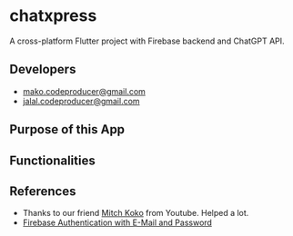 # chatxpress

A cross-platform Flutter project with Firebase backend and ChatGPT API.

## Developers
- mako.codeproducer@gmail.com
- jalal.codeproducer@gmail.com

## Purpose of this App

## Functionalities

## References

- Thanks to our friend [Mitch Koko](https://www.youtube.com/@createdbykoko) from Youtube. Helped a lot.
- [Firebase Authentication with E-Mail and Password](https://firebase.google.com/docs/auth/flutter/password-auth)